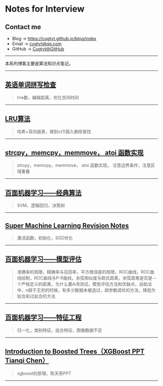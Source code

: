 # **Notes for Interview**

## Contact me

* Blog -> <https://cugtyt.github.io/blog/index>
* Email -> <cugtyt@qq.com>
* GitHub -> [Cugtyt@GitHub](https://github.com/Cugtyt)

---

本系列博客主要是算法知识点笔记。

---

## [**英语单词拼写检查**](https://cugtyt.github.io/blog/intv/200115)

> trie数，编辑距离，优化空间时间

---

## [**LRU算法**](https://cugtyt.github.io/blog/intv/191112)

> 哈希+双向链表，做到o(1)插入删除查找

---

## [**strcpy，memcpy，memmove， atoi 函数实现**](https://cugtyt.github.io/blog/intv/191111)

> strcpy，memcpy，memmove， atoi 函数实现， 注意边界条件，注意区域重叠

---

## [**百面机器学习——经典算法**](https://cugtyt.github.io/blog/intv/190924)

> SVM，逻辑回归，决策树

---

## [**Super Machine Learning Revision Notes**](https://cugtyt.github.io/blog/intv/190923)

> 激活函数，初始化，SGD优化

---

## [**百面机器学习——模型评估**](https://cugtyt.github.io/blog/intv/190919)

> 准确率的局限，精确率与召回率，平方根误差的局限，ROC曲线，ROC曲线绘制，ROC曲线与P-R曲线，余弦相似度与欧氏距离，余弦距离是否是－个严格定义的距离，为什么要A/B测试，模型评估方法和优缺点，自助法中，n趋于无穷的时候，有多少数据未被选过，超参数调优的方法，降低欠拟合和过拟合的方法

---

## [**百面机器学习——特征工程**](https://cugtyt.github.io/blog/intv/190918)

> 归一化，类别特征，组合特征，图像数据不足

---

## [**Introduction to Boosted Trees（XGBoost PPT Tianqi Chen）**](https://cugtyt.github.io/blog/intv/190811)

> xgboost的原理，陈天奇PPT

---
